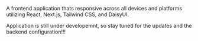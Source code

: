 A frontend application thats responsive across all devices and platforms utilizing React, Next.js, Tailwind CSS, and DaisyUI.

Application is still under developemnt, so stay tuned for the updates and the backend configuration!!!
